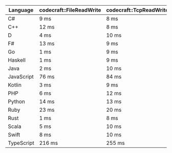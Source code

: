 | Language | codecraft::FileReadWrite | codecraft::TcpReadWrite | example::FileReadWrite | example::TcpReadWrite |
| - | --- | --- | --- | --- |
| C# | 9 ms | 8 ms | 10 ms | 331 us |
| C++ | 12 ms | 8 ms | 9 ms | 116 us |
| D | 4 ms | 10 ms | 1 ms | 163 us |
| F# | 13 ms | 9 ms | 11 ms | 673 us |
| Go | 1 ms | 9 ms | 645 us | 136 us |
| Haskell | 1 ms | 9 ms | 2 ms | 280 us |
| Java | 2 ms | 10 ms | 1 ms | 348 us |
| JavaScript | 76 ms | 84 ms | 1 ms | 1 ms |
| Kotlin | 3 ms | 9 ms | 1 ms | 347 us |
| PHP | 6 ms | 12 ms | 527 us | 196 us |
| Python | 14 ms | 13 ms | 7 ms | 224 us |
| Ruby | 23 ms | 20 ms | 1 ms | 247 us |
| Rust | 1 ms | 8 ms | 1 ms | 119 us |
| Scala | 5 ms | 10 ms | 4 ms | 904 us |
| Swift | 8 ms | 10 ms | 7 ms | 148 us |
| TypeScript | 216 ms | 255 ms | 2 ms | 2 ms |